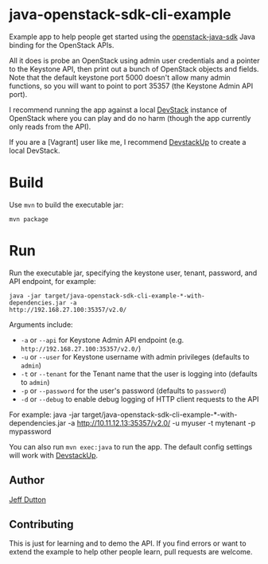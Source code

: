 java-openstack-sdk-cli-example
==============================

Example app to help people get started using the
[openstack-java-sdk](https://github.com/https://github.com/woorea/openstack-java-sdk) Java binding
for the OpenStack APIs.

All it does is probe an OpenStack using admin user credentials and a pointer to the Keystone API,
then print out a bunch of OpenStack objects and fields.  Note that the default keystone port 5000
doesn't allow many admin functions, so you will want to point to port 35357 (the Keystone Admin API
port).

I recommend running the app against a local [DevStack](http://devstack.org) instance of OpenStack where you can play and do
no harm (though the app currently only reads from the API).

If you are a [Vagrant] user like me, I recommend
[DevstackUp](https://github.com/jogo/DevstackUp) to create a local DevStack.

# Build

Use `mvn` to build the executable jar:

    mvn package

# Run

Run the executable jar, specifying the keystone user, tenant, password, and API endpoint, for
example:

    java -jar target/java-openstack-sdk-cli-example-*-with-dependencies.jar -a
    http://192.168.27.100:35357/v2.0/

Arguments include:

 * `-a` or `--api` for Keystone Admin API endpoint (e.g. `http://192.168.27.100:35357/v2.0/`)
 * `-u` or `--user` for Keystone username with admin privileges (defaults to `admin`)
 * `-t` or `--tenant` for the Tenant name that the user is logging into (defaults to `admin`)
 * `-p` or `--password` for the user's password (defaults to `password`)
 * `-d` or `--debug` to enable debug logging of HTTP client requests to the API
 
For example:
    java -jar target/java-openstack-sdk-cli-example-*-with-dependencies.jar -a
    http://10.11.12.13:35357/v2.0/ -u myuser -t mytenant -p mypassword

You can also run `mvn exec:java` to run the app.  The default config settings will work with
[DevstackUp](https://github.com/jogo/DevstackUp).

## Author

[Jeff Dutton](https://github.com/jdutton)


## Contributing

This is just for learning and to demo the API.  If you find errors or want to extend the example to
help other people learn, pull requests are welcome.
